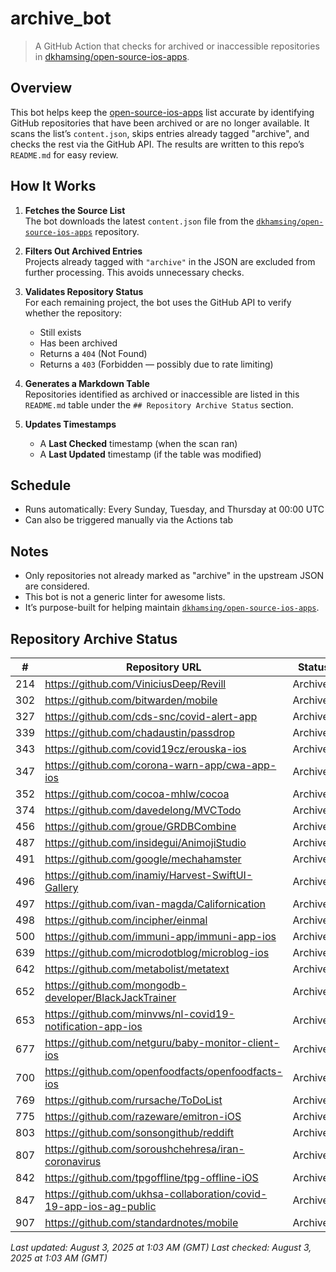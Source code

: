 # archive_bot

> A GitHub Action that checks for archived or inaccessible repositories in [dkhamsing/open-source-ios-apps](https://github.com/dkhamsing/open-source-ios-apps).

## Overview

This bot helps keep the [open-source-ios-apps](https://github.com/dkhamsing/open-source-ios-apps) list accurate by identifying GitHub repositories that have been archived or are no longer available. It scans the list’s `content.json`, skips entries already tagged "archive", and checks the rest via the GitHub API. The results are written to this repo’s `README.md` for easy review.


## How It Works

1. **Fetches the Source List**  
   The bot downloads the latest `content.json` file from the [`dkhamsing/open-source-ios-apps`](https://github.com/dkhamsing/open-source-ios-apps) repository.

2. **Filters Out Archived Entries**  
   Projects already tagged with `"archive"` in the JSON are excluded from further processing. This avoids unnecessary checks.

3. **Validates Repository Status**  
   For each remaining project, the bot uses the GitHub API to verify whether the repository:
   - Still exists
   - Has been archived
   - Returns a `404` (Not Found)
   - Returns a `403` (Forbidden — possibly due to rate limiting)

4. **Generates a Markdown Table**  
   Repositories identified as archived or inaccessible are listed in this `README.md` table under the `## Repository Archive Status` section.

5. **Updates Timestamps**  
   - A **Last Checked** timestamp (when the scan ran)
   - A **Last Updated** timestamp (if the table was modified)

## Schedule

- Runs automatically: Every Sunday, Tuesday, and Thursday at 00:00 UTC
- Can also be triggered manually via the Actions tab

## Notes
- Only repositories not already marked as "archive" in the upstream JSON are considered.
- This bot is not a generic linter for awesome lists.
- It’s purpose-built for helping maintain [`dkhamsing/open-source-ios-apps`](https://github.com/dkhamsing/open-source-ios-apps).

## Repository Archive Status

| # | Repository URL | Status |
|---|----------------|--------|
| 214 | https://github.com/ViniciusDeep/Revill | Archived |
| 302 | https://github.com/bitwarden/mobile | Archived |
| 327 | https://github.com/cds-snc/covid-alert-app | Archived |
| 339 | https://github.com/chadaustin/passdrop | Archived |
| 343 | https://github.com/covid19cz/erouska-ios | Archived |
| 347 | https://github.com/corona-warn-app/cwa-app-ios | Archived |
| 352 | https://github.com/cocoa-mhlw/cocoa | Archived |
| 374 | https://github.com/davedelong/MVCTodo | Archived |
| 456 | https://github.com/groue/GRDBCombine | Archived |
| 487 | https://github.com/insidegui/AnimojiStudio | Archived |
| 491 | https://github.com/google/mechahamster | Archived |
| 496 | https://github.com/inamiy/Harvest-SwiftUI-Gallery | Archived |
| 497 | https://github.com/ivan-magda/Californication | Archived |
| 498 | https://github.com/incipher/einmal | Archived |
| 500 | https://github.com/immuni-app/immuni-app-ios | Archived |
| 639 | https://github.com/microdotblog/microblog-ios | Archived |
| 642 | https://github.com/metabolist/metatext | Archived |
| 652 | https://github.com/mongodb-developer/BlackJackTrainer | Archived |
| 653 | https://github.com/minvws/nl-covid19-notification-app-ios | Archived |
| 677 | https://github.com/netguru/baby-monitor-client-ios | Archived |
| 700 | https://github.com/openfoodfacts/openfoodfacts-ios | Archived |
| 769 | https://github.com/rursache/ToDoList | Archived |
| 775 | https://github.com/razeware/emitron-iOS | Archived |
| 803 | https://github.com/sonsongithub/reddift | Archived |
| 807 | https://github.com/soroushchehresa/iran-coronavirus | Archived |
| 842 | https://github.com/tpgoffline/tpg-offline-iOS | Archived |
| 847 | https://github.com/ukhsa-collaboration/covid-19-app-ios-ag-public | Archived |
| 907 | https://github.com/standardnotes/mobile | Archived |

*Last updated: August 3, 2025 at 1:03 AM (GMT)*
*Last checked: August 3, 2025 at 1:03 AM (GMT)*

